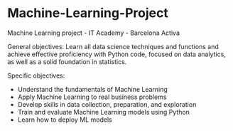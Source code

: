# Machine-Learning-Project
Machine Learning project - IT Academy - Barcelona Activa

General objectives: 
Learn all data science techniques and functions and achieve effective proficiency with Python code, focused on data analytics, as well as a solid foundation in statistics.

Specific objectives: 
- Understand the fundamentals of Machine Learning
- Apply Machine Learning to real business problems
- Develop skills in data collection, preparation, and exploration
- Train and evaluate Machine Learning models using Python
- Learn how to deploy ML models
